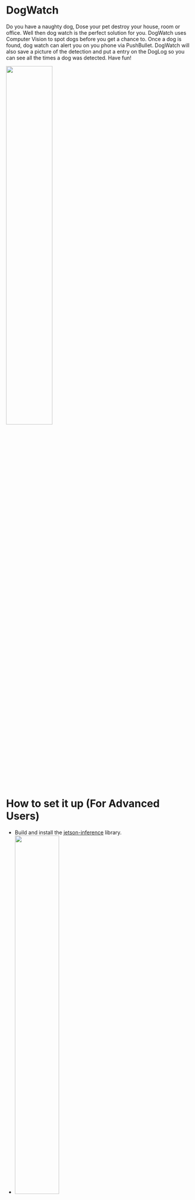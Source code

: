 # DogWatch
Do you have a naughty dog, Dose your pet destroy your house, room or office. Well then
dog watch is the perfect solution for you. DogWatch uses Computer Vision to spot dogs before
you get a chance to. Once a dog is found, dog watch can alert you on you phone via PushBullet. 
DogWatch will also save a picture of the detection and put a entry on the DogLog so you can
see all the times a dog was detected. Have fun!

<img  width="50%" src="https://i.imgur.com/YOEoJph.png">

# How to set it up (For Advanced Users)

- Build and install the [jetson-inference](https://github.com/dusty-nv/jetson-inference) library.
- <img width="50%" src="https://i.imgur.com/wfV3S4U.png">
- Use the model downloader tool (/tools/download-models.sh/) to download the DetectNet-COCO-Dog model
- Run the following
```bash
mkdir dogwatch
cd dogwatch
git clone https://github.com/TboOffical/DogWatch.git .
```
- Then to start the app, run
```bash
sudo python3 app.py
```


